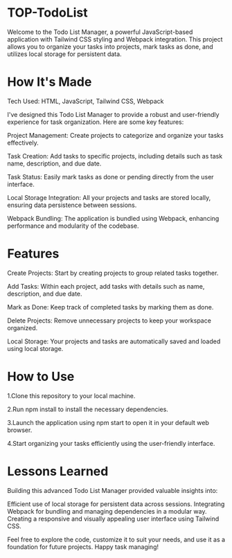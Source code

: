 # TOP-TodoList

Welcome to the Todo List Manager, a powerful JavaScript-based application with Tailwind CSS styling and Webpack integration. This project allows you to organize your tasks into projects, mark tasks as done, and utilizes local storage for persistent data.

# How It's Made

Tech Used: HTML, JavaScript, Tailwind CSS, Webpack


I've designed this Todo List Manager to provide a robust and user-friendly experience for task organization. Here are some key features:

Project Management: Create projects to categorize and organize your tasks effectively.

Task Creation: Add tasks to specific projects, including details such as task name, description, and due date.

Task Status: Easily mark tasks as done or pending directly from the user interface.

Local Storage Integration: All your projects and tasks are stored locally, ensuring data persistence between sessions.

Webpack Bundling: The application is bundled using Webpack, enhancing performance and modularity of the codebase.

# Features

Create Projects: Start by creating projects to group related tasks together.

Add Tasks: Within each project, add tasks with details such as name, description, and due date.

Mark as Done: Keep track of completed tasks by marking them as done.

Delete Projects: Remove unnecessary projects to keep your workspace organized.

Local Storage: Your projects and tasks are automatically saved and loaded using local storage.

# How to Use

1.Clone this repository to your local machine.

2.Run npm install to install the necessary dependencies.

3.Launch the application using npm start to open it in your default web browser.

4.Start organizing your tasks efficiently using the user-friendly interface.

# Lessons Learned

Building this advanced Todo List Manager provided valuable insights into:

Efficient use of local storage for persistent data across sessions.
Integrating Webpack for bundling and managing dependencies in a modular way.
Creating a responsive and visually appealing user interface using Tailwind CSS.


Feel free to explore the code, customize it to suit your needs, and use it as a foundation for future projects. Happy task managing!
